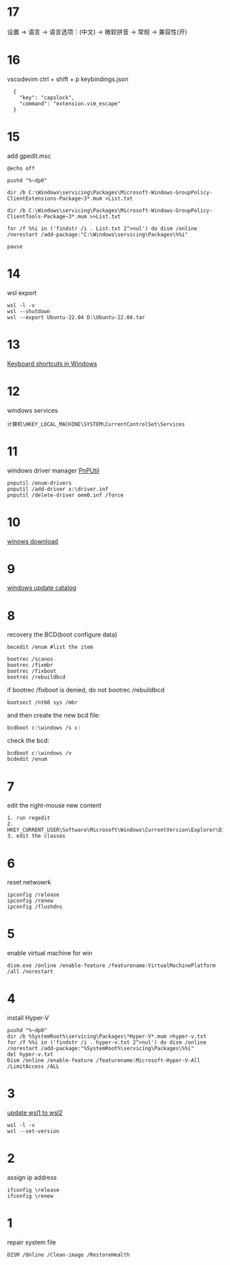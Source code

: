 # 17

设置 -> 语言 -> 语言选项：(中文) -> 微软拼音 -> 常规 -> 兼容性(开)

# 16

vscodevim
ctrl + shift + p
keybindings.json

```
  {
    "key": "capslock",
    "command": "extension.vim_escape"
  }
```

# 15

add gpedit.msc

```
@echo off

pushd "%~dp0"

dir /b C:\Windows\servicing\Packages\Microsoft-Windows-GroupPolicy-ClientExtensions-Package~3*.mum >List.txt

dir /b C:\Windows\servicing\Packages\Microsoft-Windows-GroupPolicy-ClientTools-Package~3*.mum >>List.txt

for /f %%i in ('findstr /i . List.txt 2^>nul') do dism /online /norestart /add-package:"C:\Windows\servicing\Packages\%%i"

pause
```

# 14

wsl export

```
wsl -l -v
wsl --shutdown
wsl --export Ubuntu-22.04 D:\Ubuntu-22.04.tar
```

# 13

[Keyboard shortcuts in Windows](https://support.microsoft.com/en-us/windows/keyboard-shortcuts-in-windows-dcc61a57-8ff0-cffe-9796-cb9706c75eec)

# 12

windows services

```
计算机\HKEY_LOCAL_MACHINE\SYSTEM\CurrentControlSet\Services
```

# 11

windows driver manager
[PnPUtil](https://learn.microsoft.com/en-us/windows-hardware/drivers/devtest/pnputil)

```
pnputil /enum-drivers
pnputil /add-driver x:\driver.inf
pnputil /delete-driver oem0.inf /force
```

# 10

[winows download](https://www.microsoft.com/zh-cn/software-download)

# 9

[windows update catalog](https://www.catalog.update.microsoft.com/home.aspx)

# 8

recovery the BCD(boot configure data)

```
becedit /enum #list the item 

bootrec /scanos
bootrec /fixmbr
bootrec /fixboot
bootrec /rebuildbcd
```

if bootrec /fixboot is denied, do not bootrec /rebuildbcd

```
bootsect /nt60 sys /mbr 
```

and then create the new bcd file:

```
bcdboot c:\windows /s c: 
```

check the bcd:

```
bcdboot c:\windows /v
bcdedit /enum 
```

# 7

edit the right-mouse new content

```
1. run regedit
2. HKEY_CURRENT_USER\Software\Microsoft\Windows\CurrentVersion\Explorer\Discardable\PostSetup\ShellNew\Classes
3. edit the classes 
```

# 6

reset netwowrk

```
ipconfig /release
ipconfig /renew
ipconfig /flushdns
```

# 5

enable virtual machine for win

```
dism.exe /online /enable-feature /featurename:VirtualMachinePlatform /all /norestart
```

# 4

install Hyper-V

```
pushd "%~dp0"
dir /b %SystemRoot%\servicing\Packages\*Hyper-V*.mum >hyper-v.txt
for /f %%i in ('findstr /i . hyper-v.txt 2^>nul') do dism /online /norestart /add-package:"%SystemRoot%\servicing\Packages\%%i"
del hyper-v.txt
Dism /online /enable-feature /featurename:Microsoft-Hyper-V-All /LimitAccess /ALL
```

# 3

[update wsl1 to wsl2](https://docs.microsoft.com/zh-cn/windows/wsl/install)

```
wsl -l -v
wsl --set-version
```

# 2

assign ip address

```
ifconfig \release
ifconfig \renew
```

# 1

repair system file

```
DISM /Online /Clean-image /RestoreHealth
```
